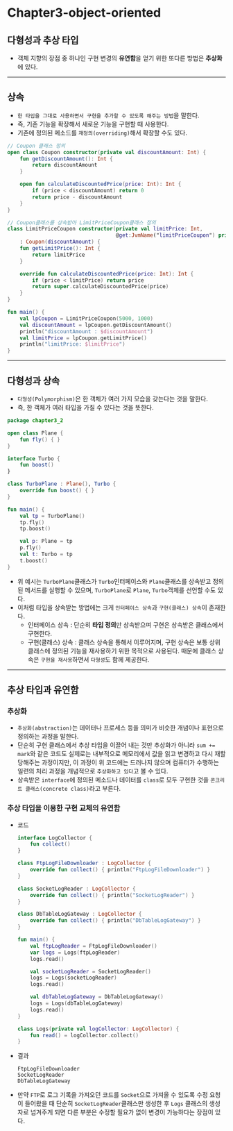 # Chapter3-object-oriented

## 다형성과 추상 타입
- 객체 지향의 장점 중 하나인 구현 변경의 **유연함**을 얻기 위한 또다른 방법은 **추상화**에 있다.

---

## 상속
- `한 타입을 그대로 사용하면서 구현을 추가할 수 있도록 해주는 방법`을 말한다.
- 즉, 기존 기능을 확장해서 새로운 기능을 구현할 때 사용한다.
- 기존에 정의된 메소드를 `재정의(overriding)`해서 확장할 수도 있다.

```kotlin
// Coupon 클래스 정의
open class Coupon constructor(private val discountAmount: Int) {
    fun getDiscountAmount(): Int {
        return discountAmount
    }

    open fun calculateDiscountedPrice(price: Int): Int {
        if (price < discountAmount) return 0
        return price - discountAmount
    }
}

// Coupon클래스를 상속받아 LimitPriceCoupon클래스 정의
class LimitPriceCoupon constructor(private val limitPrice: Int,
                                   @get:JvmName("limitPriceCoupon") private val discountAmount: Int)
    : Coupon(discountAmount) {
    fun getLimitPrice(): Int {
        return limitPrice
    }

    override fun calculateDiscountedPrice(price: Int): Int {
        if (price < limitPrice) return price
        return super.calculateDiscountedPrice(price)
    }
}

fun main() {
    val lpCoupon = LimitPriceCoupon(5000, 1000)
    val discountAmount = lpCoupon.getDiscountAmount()
    println("discountAmount : $discountAmount")
    val limitPrice = lpCoupon.getLimitPrice()
    println("limitPrice: $limitPrice")
}
```

---

## 다형성과 상속
- `다형성(Polymorphism)`은 한 객체가 여러 가지 모습을 갖는다는 것을 말한다.
- 즉, 한 객체가 여러 타입을 가질 수 있다는 것을 뜻한다.
```kotlin
package chapter3_2

open class Plane {
    fun fly() { }
}

interface Turbo {
    fun boost()
}

class TurboPlane : Plane(), Turbo {
    override fun boost() { }
}

fun main() {
    val tp = TurboPlane()
    tp.fly()
    tp.boost()

    val p: Plane = tp
    p.fly()
    val t: Turbo = tp
    t.boost()
}
```
- 위 예시는 `TurboPlane`클래스가 `Turbo`인터페이스와 `Plane`클래스를 상속받고 정의된 메서드를 실행할 수 있으며, `TurboPlane`로 `Plane`, `Turbo`객체를 선언할 수도 있다. 
- 이처럼 타입을 상속받는 방법에는 크게 `인터페이스 상속`과 `구현(클래스) 상속`이 존재한다.
    - 인터페이스 상속 : 단순히 **타입 정의**만 상속받으며 구현은 상속받은 클래스에서 구현한다.
    - 구현(클래스) 상속 : 클래스 상속을 통해서 이루어지며, 구현 상속은 보통 상위 클래스에 정의된 기능을 재사용하기 위한 목적으로 사용된다. 때문에 클래스 상속은 `구현을 재사용`하면서 `다형성`도 함께 제공한다.

---

## 추상 타입과 유연함

### 추상화
- `추상화(abstraction)`는 데이터나 프로세스 등을 의미가 비슷한 개념이나 표현으로 정의하는 과정을 말한다.
- 단순히 구현 클래스에서 추상 타입을 이끌어 내는 것만 추상화가 아니라 `sum += mark`와 같은 코드도 실제로는 내부적으로 메모리에서 값을 읽고 변경하고 다시 재할당해주는 과정이지만, 이 과정이 위 코드에는 드러나지 않으며 컴퓨터가 수행하는 일련의 처리 과정을 개념적으로 `추상화하고 있다`고 볼 수 있다.
- 상속받은 `interface`에 정의된 메소드나 데이터를 `class`로 모두 구현한 것을 `콘크리트 클래스(concrete class)`라고 부른다. 

### 추상 타입을 이용한 구현 교체의 유연함
- 코드

    ```kotlin
    interface LogCollector {
        fun collect()
    }

    class FtpLogFileDownloader : LogCollector {
        override fun collect() { println("FtpLogFileDownloader") }
    }

    class SocketLogReader : LogCollector {
        override fun collect() { println("SocketLogReader") }
    }

    class DbTableLogGateway : LogCollector {
        override fun collect() { println("DbTableLogGateway") }
    }

    fun main() {
        val ftpLogReader = FtpLogFileDownloader()
        var logs = Logs(ftpLogReader)
        logs.read()

        val socketLogReader = SocketLogReader()
        logs = Logs(socketLogReader)
        logs.read()

        val dbTableLogGateway = DbTableLogGateway()
        logs = Logs(dbTableLogGateway)
        logs.read()
    }

    class Logs(private val logCollector: LogCollector) {
        fun read() = logCollector.collect()
    }
    ```
- 결과

    ```text
    FtpLogFileDownloader
    SocketLogReader
    DbTableLogGateway
    ```

- 만약 `FTP`로 로그 기록을 가져오던 코드를 `Socket`으로 가져올 수 있도록 수정 요청이 들어왔을 때 단순히 `SocketLogReader`클래스만 생성한 후 `Logs` 클래스의 생성자로 넘겨주게 되면 다른 부분은 수정할 필요가 없이 변경이 가능하다는 장점이 있다.
